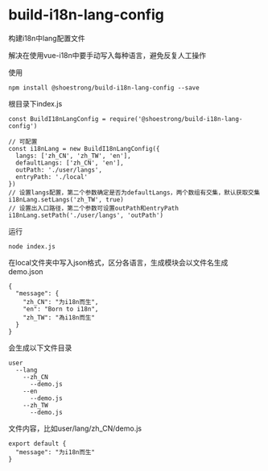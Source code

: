 # build-i18n-lang-config
构建i18n中lang配置文件

解决在使用vue-i18n中要手动写入每种语言，避免反复人工操作

使用
```
npm install @shoestrong/build-i18n-lang-config --save
```

根目录下index.js
```
const BuildI18nLangConfig = require('@shoestrong/build-i18n-lang-config')

// 可配置
const i18nLang = new BuildI18nLangConfig({
  langs: ['zh_CN', 'zh_TW', 'en'],
  defaultLangs: ['zh_CN', 'en'],
  outPath: './user/langs',
  entryPath: './local'
})
// 设置langs配置，第二个参数确定是否为defaultLangs，两个数组有交集，默认获取交集
i18nLang.setLangs('zh_TW', true)
// 设置出入口路径，第二个参数可设置outPath和entryPath
i18nLang.setPath('./user/langs', 'outPath')
```

运行
```
node index.js
```

在local文件夹中写入json格式，区分各语言，生成模块会以文件名生成
demo.json
```
{
  "message": {
    "zh_CN": "为i18n而生",
    "en": "Born to i18n",
    "zh_TW": "為i18n而生"
  }
}
```

会生成以下文件目录
```
user
  --lang
    --zh_CN
      --demo.js
    --en
      --demo.js
    --zh_TW
      --demo.js
```
文件内容，比如user/lang/zh_CN/demo.js
```
export default {
  "message": "为i18n而生"
}
```
